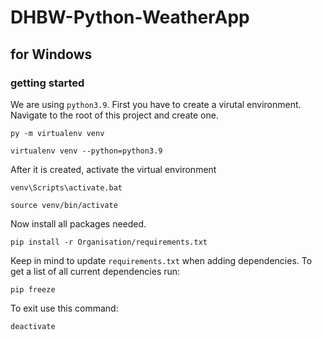 # DHBW-Python-WeatherApp

## for Windows
### getting started
We are using `python3.9`. First you have to create a virutal environment. Navigate to the root of this project and create one.
```shell 
py -m virtualenv venv
```

```shell
virtualenv venv --python=python3.9
```
After it is created, activate the virtual environment
```shell 
venv\Scripts\activate.bat
```

```shell
source venv/bin/activate
```

Now install all packages needed.
```shell 
pip install -r Organisation/requirements.txt
```

Keep in mind to update `requirements.txt` when adding dependencies. To get a list of all current dependencies run:
```shell 
pip freeze
```
To exit use this command:
```shell 
deactivate
```
